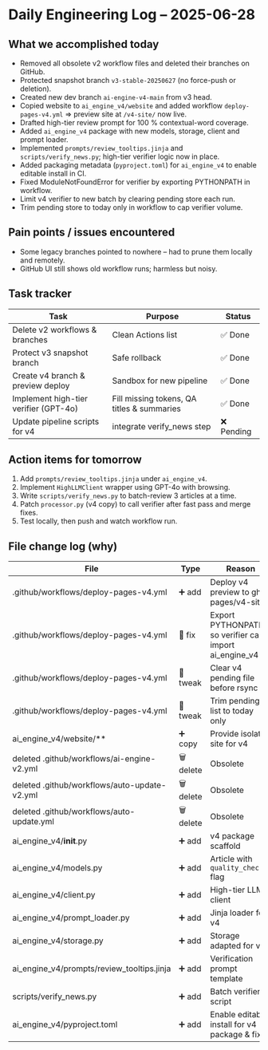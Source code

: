 # Daily Engineering Log – 2025-06-28

## What we accomplished today

* Removed all obsolete v2 workflow files and deleted their branches on GitHub.
* Protected snapshot branch `v3-stable-20250627` (no force-push or deletion).
* Created new dev branch `ai-engine-v4-main` from v3 head.
* Copied website to `ai_engine_v4/website` and added workflow `deploy-pages-v4.yml` ⇒ preview site at `/v4-site/` now live.
* Drafted high-tier review prompt for 100 % contextual-word coverage.
* Added `ai_engine_v4` package with new models, storage, client and prompt loader.
* Implemented `prompts/review_tooltips.jinja` and `scripts/verify_news.py`; high-tier verifier logic now in place.
* Added packaging metadata (`pyproject.toml`) for `ai_engine_v4` to enable editable install in CI.
* Fixed ModuleNotFoundError for verifier by exporting PYTHONPATH in workflow.
* Limit v4 verifier to new batch by clearing pending store each run.
* Trim pending store to today only in workflow to cap verifier volume.

## Pain points / issues encountered

* Some legacy branches pointed to nowhere – had to prune them locally and remotely.
* GitHub UI still shows old workflow runs; harmless but noisy.

## Task tracker

| Task | Purpose | Status |
|------|---------|--------|
| Delete v2 workflows & branches | Clean Actions list | ✅ Done |
| Protect v3 snapshot branch | Safe rollback | ✅ Done |
| Create v4 branch & preview deploy | Sandbox for new pipeline | ✅ Done |
| Implement high-tier verifier (GPT-4o) | Fill missing tokens, QA titles & summaries | ✅ Done |
| Update pipeline scripts for v4 | integrate verify_news step | ❌ Pending |

## Action items for tomorrow

1. Add `prompts/review_tooltips.jinja` under `ai_engine_v4`.
2. Implement `HighLLMClient` wrapper using GPT-4o with browsing.
3. Write `scripts/verify_news.py` to batch-review 3 articles at a time.
4. Patch `processor.py` (v4 copy) to call verifier after fast pass and merge fixes.
5. Test locally, then push and watch workflow run.

## File change log (why)

| File | Type | Reason |
|------|------|--------|
| .github/workflows/deploy-pages-v4.yml | ➕ add | Deploy v4 preview to gh-pages/v4-site/ |
| .github/workflows/deploy-pages-v4.yml | 🔧 fix | Export PYTHONPATH so verifier can import ai_engine_v4 |
| .github/workflows/deploy-pages-v4.yml | 🔧 tweak | Clear v4 pending file before rsync |
| .github/workflows/deploy-pages-v4.yml | 🔧 tweak | Trim pending list to today only |
| ai_engine_v4/website/** | ➕ copy | Provide isolated site for v4 |
| deleted .github/workflows/ai-engine-v2.yml | 🗑️ delete | Obsolete |
| deleted .github/workflows/auto-update-v2.yml | 🗑️ delete | Obsolete |
| deleted .github/workflows/auto-update.yml | 🗑️ delete | Obsolete |
| ai_engine_v4/__init__.py | ➕ add | v4 package scaffold |
| ai_engine_v4/models.py | ➕ add | Article with `quality_checked` flag |
| ai_engine_v4/client.py | ➕ add | High-tier LLM client |
| ai_engine_v4/prompt_loader.py | ➕ add | Jinja loader for v4 |
| ai_engine_v4/storage.py | ➕ add | Storage adapted for v4 |
| ai_engine_v4/prompts/review_tooltips.jinja | ➕ add | Verification prompt template |
| scripts/verify_news.py | ➕ add | Batch verifier script |
| ai_engine_v4/pyproject.toml | ➕ add | Enable editable install for v4 package & fix CI | 
